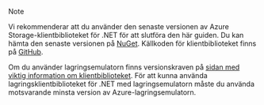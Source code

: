 > [!NOTE]
> Vi rekommenderar att du använder den senaste versionen av Azure Storage-klientbiblioteket för .NET för att slutföra den här guiden. Du kan hämta den senaste versionen på [NuGet](https://www.nuget.org/packages/WindowsAzure.Storage/). Källkoden för klientbiblioteket finns på [GitHub](https://github.com/Azure/azure-storage-net).
> 
> Om du använder lagringsemulatorn finns versionskraven på [sidan med viktig information om klientbiblioteket](https://github.com/Azure/azure-storage-net/blob/master/README.md). För att kunna använda lagringsklientbiblioteket för .NET med lagringsemulatorn måste du använda motsvarande minsta version av Azure-lagringsemulatorn.
> 
> 

